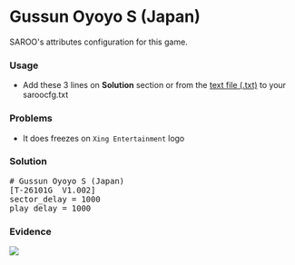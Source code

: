# Gussun Oyoyo S (Japan)

SAROO's attributes configuration for this game.

### Usage

- Add these 3 lines on **Solution** section or from the [text file (.txt)](./config.txt) to your saroocfg.txt

### Problems

- It does freezes on `Xing Entertainment` logo

### Solution

<pre># Gussun Oyoyo S (Japan)
[T-26101G  V1.002]
sector_delay = 1000
play_delay = 1000</pre>

### Evidence

[![](https://img.youtube.com/vi/sz00-w-kzds/0.jpg)](https://youtu.be/sz00-w-kzds)
